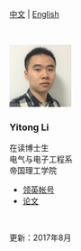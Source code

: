   
  
[中文](https://yt-li.github.io/namecard_cn) | [English](https://yt-li.github.io)   

<br />

![](https://raw.githubusercontent.com/yt-li/yt-li.github.io/master/LYT.png)
  
### Yitong Li
在读博士生  
电气与电子工程系  
帝国理工学院
  
- [领英帐号](https://www.linkedin.com/in/yitong-li/)  
- [论文](https://yt-li.github.io/publication)

<br />

更新：2017年8月
